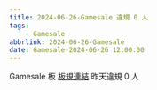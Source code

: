 ```yaml
---
title: 2024-06-26-Gamesale 違規 0 人
tags:
    - Gamesale
abbrlink: 2024-06-26-Gamesale
date: Gamesale-2024-06-26 12:00:00
---
```

Gamesale 板 [板規連結](https://www.ptt.cc/bbs/Gossiping/M.1637425085.A.07D.html)
昨天違規 0 人
